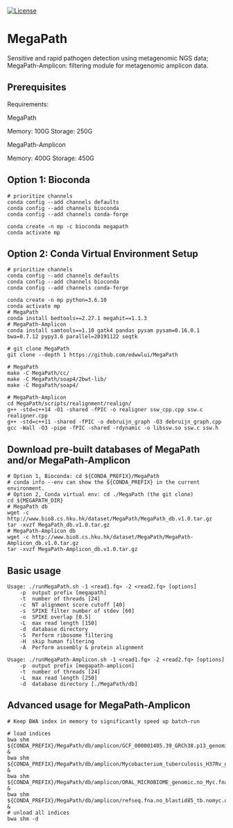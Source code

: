 [![License](https://img.shields.io/badge/License-BSD%203--Clause-blue.svg)](https://opensource.org/licenses/BSD-3-Clause)

# MegaPath
Sensitive and rapid pathogen detection using metagenomic NGS data; MegaPath-Amplicon: filtering module for metagenomic amplicon data.

## Prerequisites

Requirements:

MegaPath

Memory: 100G
Storage: 250G

MegaPath-Amplicon

Memory: 400G
Storage: 450G

## Option 1: Bioconda
```
# prioritize channels
conda config --add channels defaults
conda config --add channels bioconda
conda config --add channels conda-forge

conda create -n mp -c bioconda megapath
conda activate mp
```

## Option 2: Conda Virtual Environment Setup
```
# prioritize channels
conda config --add channels defaults
conda config --add channels bioconda
conda config --add channels conda-forge

conda create -n mp python=3.6.10
conda activate mp
# MegaPath
conda install bedtools==2.27.1 megahit==1.1.3
# MegaPath-Amplicon
conda install samtools==1.10 gatk4 pandas pysam pysam=0.16.0.1 bwa=0.7.12 pypy3.6 parallel=20191122 seqtk

# git clone MegaPath
git clone --depth 1 https://github.com/edwwlui/MegaPath

# MegaPath
make -C MegaPath/cc/
make -C MegaPath/soap4/2bwt-lib/
make -C MegaPath/soap4/

# MegaPath-Amplicon
cd MegaPath/scripts/realignment/realign/
g++ -std=c++14 -O1 -shared -fPIC -o realigner ssw_cpp.cpp ssw.c realigner.cpp
g++ -std=c++11 -shared -fPIC -o debruijn_graph -O3 debruijn_graph.cpp 
gcc -Wall -O3 -pipe -fPIC -shared -rdynamic -o libssw.so ssw.c ssw.h
```


## Download pre-built databases of MegaPath and/or MegaPath-Amplicon
```
# Option 1, Bioconda: cd ${CONDA_PREFIX}/MegaPath
# conda info --env can show the ${CONDA_PREFIX} in the current environment.
# Option 2, Conda virtual env: cd ./MegaPath (the git clone)
cd ${MEGAPATH_DIR}
# MegaPath db
wget -c http://www.bio8.cs.hku.hk/dataset/MegaPath/MegaPath_db.v1.0.tar.gz
tar -xvzf MegaPath_db.v1.0.tar.gz
# MegaPath-Amplicon db
wget -c http://www.bio8.cs.hku.hk/dataset/MegaPath/MegaPath-Amplicon_db.v1.0.tar.gz
tar -xvzf MegaPath-Amplicon_db.v1.0.tar.gz

```

## Basic usage
```
Usage: ./runMegaPath.sh -1 <read1.fq> -2 <read2.fq> [options]
    -p  output prefix [megapath]
    -t  number of threads [24]
    -c  NT alignment score cutoff [40]
    -s  SPIKE filter number of stdev [60]
    -o  SPIKE overlap [0.5]
    -L  max read length [150]
    -d  database directory
    -S  Perform ribosome filtering
    -H  skip human filtering
    -A  Perform assembly & protein alignment

Usage: ./runMegaPath-Amplicon.sh -1 <read1.fq> -2 <read2.fq> [options]
    -p  output prefix [megapath-amplicon]
    -t  number of threads [24]
    -L  max read length [250]
    -d  database directory [./MegaPath/db]
```

## Advanced usage for MegaPath-Amplicon
```
# Keep BWA index in memory to significantly speed up batch-run

# load indices
bwa shm ${CONDA_PREFIX}/MegaPath/db/amplicon/GCF_000001405.39_GRCh38.p13_genomic.fna.gz &
bwa shm ${CONDA_PREFIX}/MegaPath/db/amplicon/Mycobacterium_tuberculosis_H37Rv_genome_v3.fasta &
bwa shm ${CONDA_PREFIX}/MegaPath/db/amplicon/ORAL_MICROBIOME_genomic.no_Myc.fna &
bwa shm ${CONDA_PREFIX}/MegaPath/db/amplicon/refseq.fna.no_blastid85_tb.nomyc.onlytb.gz &
# unload all indices
bwa shm -d
```
